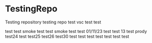 # TestingRepo
Testing repository
testing repo
test
vsc test
test

test test
smoke test
test smoke test
test 01/11/23
test 
test 13
test prody
test24
test
test25
test26
test30
test
test
test
test
test
test
test

